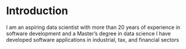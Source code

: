 # Introduction

I am an aspiring data scientist with more than 20 years of experience in software development and a Master’s degree in data science
I have developed software applications in industrial, tax, and financial sectors

